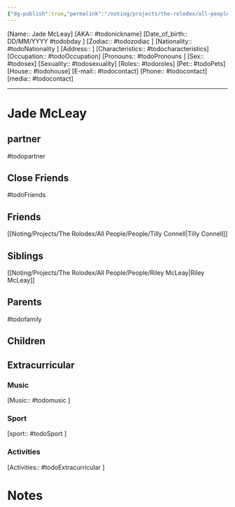```yaml
---
{"dg-publish":true,"permalink":"/noting/projects/the-rolodex/all-people/people/jade-mc-leay/","dgHomeLink":true,"dgPassFrontmatter":false}
---
```


[Name:: Jade McLeay]
[AKA:: #todonickname]
[Date_of_birth:: DD/MM/YYYY #todobday ]
[Zodiac:: #todozodiac ]
[Nationality:: #todoNationality ]
[Address:: ]
[Characteristics::  #todocharacteristics]
[Occupation:: #todoOccupation]
[Pronouns:: #todoPronouns ]
[Sex:: #todosex]
[Sexuality:: #todosexuality]
[Roles:: #todoroles]
[Pet:: #todoPets]
[House:: #todohouse]
[E-mail:: #todocontact]
[Phone:: #todocontact]
[media:: #todocontact]

---
# Jade McLeay
## partner
#todopartner
## Close Friends
#todoFriends
## Friends
[[Noting/Projects/The Rolodex/All People/People/Tilly Connell|Tilly Connell]]
## Siblings
[[Noting/Projects/The Rolodex/All People/People/Riley McLeay|Riley McLeay]]
## Parents
#todofamily
## Children
## Extracurricular
### Music
[Music:: #todomusic ]
### Sport
[sport:: #todoSport ]
### Activities
[Activities:: #todoExtracurricular ]
# Notes